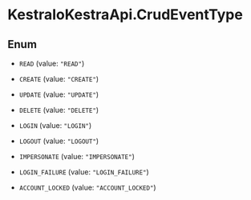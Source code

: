 # KestraIoKestraApi.CrudEventType

## Enum


* `READ` (value: `"READ"`)

* `CREATE` (value: `"CREATE"`)

* `UPDATE` (value: `"UPDATE"`)

* `DELETE` (value: `"DELETE"`)

* `LOGIN` (value: `"LOGIN"`)

* `LOGOUT` (value: `"LOGOUT"`)

* `IMPERSONATE` (value: `"IMPERSONATE"`)

* `LOGIN_FAILURE` (value: `"LOGIN_FAILURE"`)

* `ACCOUNT_LOCKED` (value: `"ACCOUNT_LOCKED"`)


